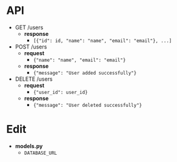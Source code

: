 # API
+ GET /users  
    + __response__
        + `[{"id": id, "name": "name", "email": "email"}, ...]`
+ POST /users
    + __request__
        + `{"name": "name", "email": "email"}`
    + __response__
        + `{"message": "User added successfully"}`
+ DELETE /users
    + __request__
        + `{"user_id": user_id}`
    + __response__
        + `{"message": "User deleted successfully"}`

# Edit
+ __models.py__
    + `DATABASE_URL`
